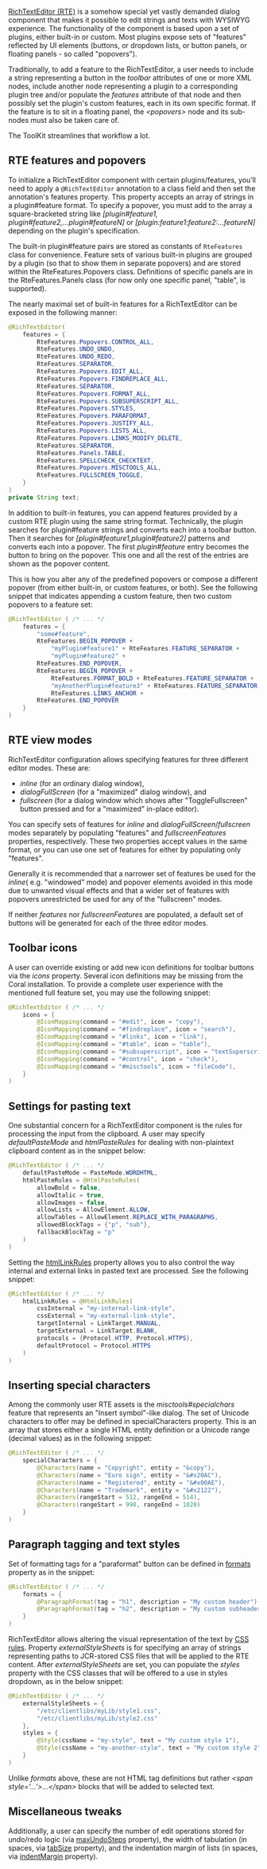 <!--
layout: content
title: Configuring RichTextEditor
navTitle: Configuring RTE
seoTitle: Configuring RTE - Exadel Authoring Kit
order: 3
-->

[RichTextEditor (RTE)](https://experienceleague.adobe.com/docs/experience-manager-65/administering/operations/rich-text-editor.html?lang=en) is a somehow special yet vastly demanded dialog component that makes it possible to edit strings and texts with WYSIWYG experience. The functionality of the component is based upon a set of plugins, either built-in or custom. Most plugins expose sets of "features" reflected by UI elements (buttons, or dropdown lists, or button panels, or floating panels - so called "popovers").

Traditionally, to add a feature to the RichTextEditor, a user needs to include a string representing a button in the *toolbar* attributes of one or more XML nodes, include another node representing a plugin to a corresponding plugin tree and/or populate the *features* attribute of that node and then possibly set the plugin's custom features, each in its own specific format. If the feature is to sit in a floating panel, the *\<popovers>* node and its sub-nodes must also be taken care of.

The ToolKit streamlines that workflow a lot.

## RTE features and popovers

To initialize a RichTextEditor component with certain plugins/features, you’ll need to apply a `@RichTextEditor` annotation to a class field and then set the annotation's features property. This property accepts an array of strings in a plugin#feature format. To specify a popover, you must add to the array a square-bracketed string like *[plugin#feature1, plugin#feature2,...plugin#featureN]* or *[plugin:feature1:feature2:...featureN]* depending on the plugin's specification.

The built-in plugin#feature pairs are stored as constants of `RteFeatures` class for convenience. Feature sets of various built-in plugins are grouped by a plugin (so that to show them in separate popovers) and are stored within the RteFeatures.Popovers class. Definitions of specific panels are in the RteFeatures.Panels class (for now only one specific panel, "table", is supported).

The nearly maximal set of built-in features for a RichTextEditor can be exposed in the following manner:

```java
@RichTextEditor(
    features = {
        RteFeatures.Popovers.CONTROL_ALL,
        RteFeatures.UNDO_UNDO,
        RteFeatures.UNDO_REDO,
        RteFeatures.SEPARATOR,
        RteFeatures.Popovers.EDIT_ALL,
        RteFeatures.Popovers.FINDREPLACE_ALL,
        RteFeatures.SEPARATOR,
        RteFeatures.Popovers.FORMAT_ALL,
        RteFeatures.Popovers.SUBSUPERSCRIPT_ALL,
        RteFeatures.Popovers.STYLES,
        RteFeatures.Popovers.PARAFORMAT,
        RteFeatures.Popovers.JUSTIFY_ALL,
        RteFeatures.Popovers.LISTS_ALL,
        RteFeatures.Popovers.LINKS_MODIFY_DELETE,
        RteFeatures.SEPARATOR,
        RteFeatures.Panels.TABLE,
        RteFeatures.SPELLCHECK_CHECKTEXT,
        RteFeatures.Popovers.MISCTOOLS_ALL,
        RteFeatures.FULLSCREEN_TOGGLE,
    }
)
private String text;
```

In addition to built-in features, you can append features provided by a custom RTE plugin using the same string format. Technically, the plugin searches for plugin#feature strings and converts each into a toolbar button. Then it searches for *[plugin#feature1,plugin#feature2]* patterns and converts each into a popover. The first *plugin#feature* entry becomes the button to bring on the popover. This one and all the rest of the entries are shown as the popover content.

This is how you alter any of the predefined popovers or compose a different popover (from either built-in, or custom features, or both). See the following snippet that indicates appending a custom feature, then two custom popovers to a feature set:

```java
@RichTextEditor ( /* ... */
    features = {
        "some#feature",
        RteFeatures.BEGIN_POPOVER +
            "myPlugin#feature1" + RteFeatures.FEATURE_SEPARATOR +
            "myPlugin#feature2" +
        RteFeatures.END_POPOVER,
        RteFeatures.BEGIN_POPOVER +
            RteFeatures.FORMAT_BOLD + RteFeatures.FEATURE_SEPARATOR +
            "myAnotherPlugin#feature3" + RteFeatures.FEATURE_SEPARATOR +
            RteFeatures.LINKS_ANCHOR +
        RteFeatures.END_POPOVER
    }
)
```

## RTE view modes

RichTextEditor configuration allows specifying features for three different editor modes. These are:

- *inline* (for an ordinary dialog window),
- *dialogFullScreen* (for a "maximized" dialog window), and
- *fullscreen* (for a dialog window which shows after "ToggleFullscreen" button pressed and for a "maximized" in-place editor).

You can specify sets of features for *inline* and *dialogFullScreen*/*fullscreen* modes separately by populating "features" and *fullscreenFeatures* properties, respectively. These two properties accept values in the same format, or you can use one set of features for either by populating only "features".

Generally it is recommended that a narrower set of features be used for the *inline*( e.g. "windowed" mode) and popover elements avoided in this mode due to unwanted visual effects and that a wider set of features with popovers unrestricted be used for any of the "fullscreen" modes.

If neither *features* nor *fullscreenFeatures* are populated, a default set of buttons will be generated for each of the three editor modes.

## Toolbar icons

A user can override existing or add new icon definitions for toolbar buttons via the *icons* property. Several icon definitions may be missing from the Coral installation. To provide a complete user experience with the mentioned full feature set, you may use the following snippet:

```java
@RichTextEditor ( /* ... */
    icons = {
        @IconMapping(command = "#edit", icon = "copy"),
        @IconMapping(command = "#findreplace", icon = "search"),
        @IconMapping(command = "#links", icon = "link"),
        @IconMapping(command = "#table", icon = "table"),
        @IconMapping(command = "#subsuperscript", icon = "textSuperscript"),
        @IconMapping(command = "#control", icon = "check"),
        @IconMapping(command = "#misctools", icon = "fileCode"),
    }
)
```

## Settings for pasting text

One substantial concern for a RichTextEditor component is the rules for processing the input from the clipboard. A user may specify *defaultPasteMode* and *htmlPasteRules* for dealing with non-plaintext clipboard content as in the snippet below:

```java
@RichTextEditor ( /* ... */
    defaultPasteMode = PasteMode.WORDHTML,
    htmlPasteRules = @HtmlPasteRules(
        allowBold = false,
        allowItalic = true,
        allowImages = false,
        allowLists = AllowElement.ALLOW,
        allowTables = AllowElement.REPLACE_WITH_PARAGRAPHS,
        allowedBlockTags = {"p", "sub"},
        fallbackBlockTag = "p"
    )
)
```

Setting the [htmlLinkRules](https://experienceleague.adobe.com/docs/experience-manager-65/administering/operations/configure-rich-text-editor-plug-ins.html?lang=en#linkstyles) property allows you to also control the way internal and external links in pasted text are processed. See the following snippet:

```java
@RichTextEditor ( /* ... */
    htmlLinkRules = @HtmlLinkRules(
        cssInternal = "my-internal-link-style",
        cssExternal = "my-external-link-style",
        targetInternal = LinkTarget.MANUAL,
        targetExternal = LinkTarget.BLANK,
        protocols = {Protocol.HTTP, Protocol.HTTPS},
        defaultProtocol = Protocol.HTTPS
    )
)
```

## Inserting special characters

Among the commonly user RTE assets is the *misctools#specialchars* feature that represents an "Insert symbol"-like dialog. The set of Unicode characters to offer may be defined in specialCharacters property. This is an array that stores either a single HTML entity definition or a Unicode range (decimal values) as in the following snippet:

```java
@RichTextEditor ( /* ... */
    specialCharacters = {
        @Characters(name = "Copyright", entity = "&copy"),
        @Characters(name = "Euro sign", entity = "&#x20AC"),
        @Characters(name = "Registered", entity = "&#x00AE"),
        @Characters(name = "Trademark", entity = "&#x2122"),
        @Characters(rangeStart = 512, rangeEnd = 514),
        @Characters(rangeStart = 998, rangeEnd = 1020)
    }
)
```

## Paragraph tagging and text styles

Set of formatting tags for a "paraformat" button can be defined in [formats](https://experienceleague.adobe.com/docs/experience-manager-65/administering/operations/configure-rich-text-editor-plug-ins.html?lang=en#operations) property as in the snippet:

```java
@RichTextEditor ( /* ... */
    formats = {
        @ParagraphFormat(tag = "h1", description = "My custom header"),
        @ParagraphFormat(tag = "h2", description = "My custom subheader")
    }
)
```

RichTextEditor allows altering the visual representation of the text by [CSS rules](https://experienceleague.adobe.com/docs/experience-manager-65/administering/operations/configure-rich-text-editor-plug-ins.html?lang=en#textstyles). Property *externalStyleSheets* is for specifying an array of strings representing paths to JCR-stored CSS files that will be applied to the RTE content. After *externalStyleSheets* are set, you can populate the *styles* property with the CSS classes that will be offered to a use in styles dropdown, as in the below snippet:

```java
@RichTextEditor ( /* ... */
    externalStyleSheets = {
        "/etc/clientlibs/myLib/style1.css",
        "/etc/clientlibs/myLib/style2.css"
    },
    styles = {
        @Style(cssName = "my-style", text = "My custom style 1"),
        @Style(cssName = "my-another-style", text = "My custom style 2")
    }
)
```
Unlike *formats* above, these are not HTML tag definitions but rather *\<span style='...'>...\</span>* blocks that will be added to selected text.

## Miscellaneous tweaks

Additionally, a user can specify the number of edit operations stored for undo/redo logic (via [maxUndoSteps](https://experienceleague.adobe.com/docs/experience-manager-65/administering/operations/configure-rich-text-editor-plug-ins.html?lang=en#undohistory) property), the width of tabulation (in spaces, via [tabSize](https://experienceleague.adobe.com/docs/experience-manager-65/administering/operations/configure-rich-text-editor-plug-ins.html?lang=en#tabsize) property), and the indentation margin of lists (in spaces, via [indentMargin](https://experienceleague.adobe.com/docs/experience-manager-65/administering/operations/configure-rich-text-editor-plug-ins.html?lang=en#indentmargin) property).
